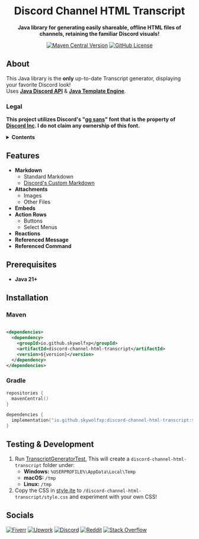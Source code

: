 <h1 align="center">Discord Channel HTML Transcript</h1>

<p align="center"><strong>Java library for generating easily shareable, offline HTML files of channels, retaining the familiar Discord visuals!</strong></p>

<p align="center">
    <a href="https://central.sonatype.com/artifact/io.github.skywolfxp/discord-channel-html-transcript"><img alt="Maven Central Version" src="https://img.shields.io/maven-central/v/io.github.skywolfxp/discord-channel-html-transcript?style=flat-square&label=MAVEN&labelColor=black&color=008E00"></a>
    <a href="https://github.com/SkyWolfXP/discord-channel-html-transcript/blob/main/LICENSE"><img alt="GitHub License" src="https://img.shields.io/github/license/skywolfxp/discord-channel-html-transcript?style=flat-square&label=LICENSE&labelColor=black&color=008E00&link=https%3A%2F%2Fgithub.com%2FSkyWolfXP%2Fdiscord-channel-html-transcript%2Fblob%2Fmain%2FLICENSE"></a>
</p>

## About

This Java library is the **only** up-to-date Transcript generator, displaying your favorite Discord look!\
Uses [**Java Discord API**](https://github.com/discord-jda/JDA)
& [**Java Template Engine**](https://github.com/casid/jte/).

### Legal

**This project utilizes
Discord's "[gg sans](https://my.corebook.io/1zObrQ89Q4wHhgFCfYIUhMUvmNf4XjxO/03-typography/download)" font that is the
property of [Discord Inc](https://discord.com/). I do not claim any ownership of this font.**

<details>
  <summary><strong>Contents</strong></summary>
  <ol>
    <li><a href="#features">Features</a></li>
    <li><a href="#prerequisites">Prerequisites</a></li>
    <li><a href="#installation">Installation</a></li>
    <li><a href="#testing--development">Testing & Development</a></li>
    <li><a href="#socials">Socials</a></li>
  </ol>
</details>

## Features

- **Markdown**
    - Standard Markdown
    - [Discord's Custom Markdown](https://support.discord.com/hc/en-us/articles/210298617-Markdown-Text-101-Chat-Formatting-Bold-Italic-Underline)
- **Attachments**
    - Images
    - Other Files
- **Embeds**
- **Action Rows**
    - Buttons
    - Select Menus
- **Reactions**
- **Referenced Message**
- **Referenced Command**

## Prerequisites

- **Java 21+**

## Installation

### Maven

```xml

<dependencies>
  <dependency>
    <groupId>io.github.skywolfxp</groupId>
    <artifactId>discord-channel-html-transcript</artifactId>
    <version>${version}</version>
  </dependency>
</dependencies>
```

### Gradle

```kts
repositories {
  mavenCentral()
}

dependencies {
  implementation("io.github.skywolfxp:discord-channel-html-transcript:${version}")
}
```

## Testing & Development

1. Run [TranscriptGeneratorTest](src/test/java/io/github/skywolfxp/transcript/TranscriptGeneratorTest.java), This will create a
   `discord-channel-html-transcript` folder under:
    - **Windows:** `%USERPROFILE%\AppData\Local\Temp`
    - **macOS:** `/tmp`
    - **Linux:** `/tmp`
2. Copy the CSS in [style.jte](src/main/resources/template/css/style.jte)
   to `/discord-channel-html-transcript/style.css` and experiment with your own CSS!

## Socials

<a href="https://www.fiverr.com/skywolfxp"><img alt="Fiverr" src="https://img.shields.io/badge/%40skywolfxp-%231DBF73?style=flat-square&logo=fiverr&logoColor=FFFFFF&logoSize=auto"></a>
<a href="https://www.upwork.com/freelancers/~013d98c8a8af272cbb"><img alt="Upwork" src="https://img.shields.io/badge/Omar_D.-%236FDA44?style=flat-square&logo=upwork&logoColor=FFFFFF"></a>
<a href="https://discord.com/users/974748803305455627"><img alt="Discord" src="https://img.shields.io/badge/%40skywolfxp.me-%235865F2?style=flat-square&logo=discord&logoColor=FFFFFF"></a>
<a href="https://www.reddit.com/user/skywolfxp"><img alt="Reddit" src="https://img.shields.io/badge/u%2Fskywolfxp-%23FF4500?style=flat-square&logo=reddit&logoColor=FFFFFF"></a>
<a href="https://stackoverflow.com/users/16410630"><img alt="Stack Overflow" src="https://img.shields.io/badge/SkyWolfXP-%23F58025?style=flat-square&logo=stackoverflow&logoColor=FFFFFF"></a>